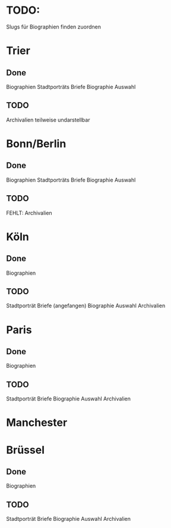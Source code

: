 # TODO:

Slugs für Biographien finden zuordnen


# Trier

## Done
Biographien
Stadtporträts
Briefe
Biographie Auswahl

## TODO
Archivalien teilweise undarstellbar

# Bonn/Berlin

## Done
Biographien
Stadtporträts
Briefe
Biographie Auswahl

## TODO
FEHLT: Archivalien

# Köln

## Done
Biographien

## TODO
Stadtporträt
Briefe (angefangen)
Biographie Auswahl
Archivalien

# Paris

## Done
Biographien

## TODO
Stadtporträt
Briefe
Biographie Auswahl
Archivalien

# Manchester

# Brüssel

## Done
Biographien

## TODO
Stadtporträt
Briefe
Biographie Auswahl
Archivalien
